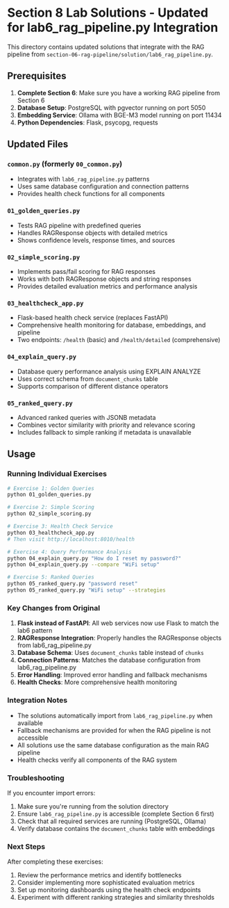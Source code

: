 # Section 8 Lab Solutions - Updated for lab6_rag_pipeline.py Integration

This directory contains updated solutions that integrate with the RAG pipeline from `section-06-rag-pipeline/solution/lab6_rag_pipeline.py`.

## Prerequisites

1. **Complete Section 6**: Make sure you have a working RAG pipeline from Section 6
2. **Database Setup**: PostgreSQL with pgvector running on port 5050
3. **Embedding Service**: Ollama with BGE-M3 model running on port 11434
4. **Python Dependencies**: Flask, psycopg, requests

## Updated Files

### `common.py` (formerly `00_common.py`)
- Integrates with `lab6_rag_pipeline.py` patterns
- Uses same database configuration and connection patterns
- Provides health check functions for all components

### `01_golden_queries.py`
- Tests RAG pipeline with predefined queries
- Handles RAGResponse objects with detailed metrics
- Shows confidence levels, response times, and sources

### `02_simple_scoring.py`
- Implements pass/fail scoring for RAG responses
- Works with both RAGResponse objects and string responses
- Provides detailed evaluation metrics and performance analysis

### `03_healthcheck_app.py`
- Flask-based health check service (replaces FastAPI)
- Comprehensive health monitoring for database, embeddings, and pipeline
- Two endpoints: `/health` (basic) and `/health/detailed` (comprehensive)

### `04_explain_query.py`
- Database query performance analysis using EXPLAIN ANALYZE
- Uses correct schema from `document_chunks` table
- Supports comparison of different distance operators

### `05_ranked_query.py`
- Advanced ranked queries with JSONB metadata
- Combines vector similarity with priority and relevance scoring
- Includes fallback to simple ranking if metadata is unavailable

## Usage

### Running Individual Exercises

```bash
# Exercise 1: Golden Queries
python 01_golden_queries.py

# Exercise 2: Simple Scoring
python 02_simple_scoring.py

# Exercise 3: Health Check Service
python 03_healthcheck_app.py
# Then visit http://localhost:8010/health

# Exercise 4: Query Performance Analysis
python 04_explain_query.py "How do I reset my password?"
python 04_explain_query.py --compare "WiFi setup"

# Exercise 5: Ranked Queries
python 05_ranked_query.py "password reset"
python 05_ranked_query.py "WiFi setup" --strategies
```

### Key Changes from Original

1. **Flask instead of FastAPI**: All web services now use Flask to match the lab6 pattern
2. **RAGResponse Integration**: Properly handles the RAGResponse objects from lab6_rag_pipeline.py
3. **Database Schema**: Uses `document_chunks` table instead of `chunks`
4. **Connection Patterns**: Matches the database configuration from lab6_rag_pipeline.py
5. **Error Handling**: Improved error handling and fallback mechanisms
6. **Health Checks**: More comprehensive health monitoring

### Integration Notes

- The solutions automatically import from `lab6_rag_pipeline.py` when available
- Fallback mechanisms are provided for when the RAG pipeline is not accessible
- All solutions use the same database configuration as the main RAG pipeline
- Health checks verify all components of the RAG system

### Troubleshooting

If you encounter import errors:
1. Make sure you're running from the solution directory
2. Ensure `lab6_rag_pipeline.py` is accessible (complete Section 6 first)
3. Check that all required services are running (PostgreSQL, Ollama)
4. Verify database contains the `document_chunks` table with embeddings

### Next Steps

After completing these exercises:
1. Review the performance metrics and identify bottlenecks
2. Consider implementing more sophisticated evaluation metrics
3. Set up monitoring dashboards using the health check endpoints
4. Experiment with different ranking strategies and similarity thresholds
